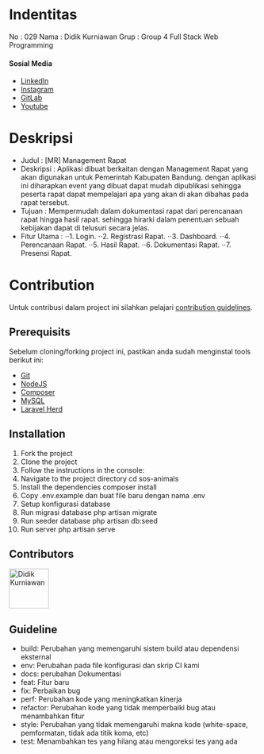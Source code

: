 # Indentitas
No   : 029
Nama : Didik Kurniawan
Grup : Group 4 Full Stack Web Programming

#### Sosial Media
- [LinkedIn](https://linkedin.com/in/didikkurniawannn)
- [Instagram](https://instagram.com/kurniawan_didik)
- [GitLab](https://gitlab.com/didikkurniawannn)
- [Youtube](https://youtube.com/didikmakaryo)

# Deskripsi
- Judul     : [MR] Management Rapat
- Deskripsi : Aplikasi dibuat berkaitan dengan Management Rapat yang akan digunakan untuk Pemerintah Kabupaten Bandung. dengan aplikasi ini diharapkan event yang dibuat dapat mudah dipublikasi sehingga peserta rapat dapat mempelajari apa yang akan di akan dibahas pada rapat tersebut.
- Tujuan    : Mempermudah dalam dokumentasi rapat dari perencanaan rapat hingga hasil rapat. sehingga hirarki dalam penentuan sebuah kebijakan dapat di telusuri secara jelas.
- Fitur Utama :
⋅⋅1. Login.
⋅⋅2. Registrasi Rapat.
⋅⋅3. Dashboard.
⋅⋅4. Perencanaan Rapat.
⋅⋅5. Hasil Rapat.
⋅⋅6. Dokumentasi Rapat.
⋅⋅7. Presensi Rapat.

# Contribution

Untuk contribusi dalam project ini silahkan pelajari [contribution guidelines](https://github.com/YurisCodingClub/accessibility-mentor/blob/main/CONTRIBUTING.md).

## Prerequisits

Sebelum cloning/forking project ini, pastikan anda sudah menginstal tools berikut ini:

- [Git](https://git-scm.com/downloads)
- [NodeJS](https://nodejs.org/en/download/)
- [Composer](https://getcomposer.org/download/)
- [MySQL](https://www.mysql.com/downloads/)
- [Laravel Herd](https://herd.laravel.com)

## Installation

1. Fork the project
2. Clone the project
3. Follow the instructions in the console:
4. Navigate to the project directory cd sos-animals
5. Install the dependencies composer install
6. Copy .env.example dan buat file baru dengan nama .env
7. Setup konfigurasi database
8. Run migrasi database php artisan migrate
9. Run seeder database php artisan db:seed
10. Run server php artisan serve

## Contributors

[//]: contributor-faces

<a href="https://github.com/didikkurniawannn"><img src="https://avatars.githubusercontent.com/u/169165967?v=4" title="Didik Kurniawan" width="80" height="80"></a>

[//]: contributor-faces


## Guideline
- build: Perubahan yang memengaruhi sistem build atau dependensi eksternal
- env: Perubahan pada file konfigurasi dan skrip CI kami 
- docs: perubahan Dokumentasi
- feat: Fitur baru
- fix: Perbaikan bug
- perf: Perubahan kode yang meningkatkan kinerja
- refactor: Perubahan kode yang tidak memperbaiki bug atau menambahkan fitur
- style: Perubahan yang tidak memengaruhi makna kode (white-space, pemformatan, tidak ada titik koma, etc)
- test: Menambahkan tes yang hilang atau mengoreksi tes yang ada

